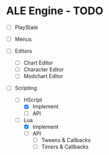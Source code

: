 # ALE Engine - TODO

- [ ] PlayState

- [ ] Menus

- [ ] Editors
    - [ ] Chart Editor
    - [ ] Character Editor
    - [ ] Modchart Editor

- [ ] Scripting
    - [ ] HScript
        - [x] Implement
        - [ ] API
    - [ ] Lua
        - [x] Implement
        - [ ] API
            - [ ] Tweens & Callbacks
            - [ ] Timers & Callbacks